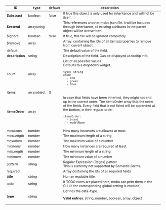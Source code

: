 <table class="schema-table" style="font-size: 0.75em;">
   <thead>
       <tr>
           <th>ID</th>
           <th>type</th>
           <th>default</th>
           <th>description</th>
           <th></th>
       </tr>
   </thead>
   <tbody>
       <tr>
           <td class="schema-propertyName"><strong>$abstract</strong></td>
           <td class="schema-propertyType"><span class="schema-type schema-type-boolean">boolean</span></td>
           <td class="schema-defaultValue">false</td>
           <td class="schema-description">If true this object is only used for inheritance and will not be itself.
</td>
           <td class="schema-specific schema-specific-intermediary" title="intermediary specific"></td>
       </tr>
       <tr>
           <td class="schema-propertyName"><strong>$extend</strong></td>
           <td class="schema-propertyType"><span class="schema-type schema-type-array">array</span><span class="schema-type schema-type-string">string</span></td>
           <td class="schema-defaultValue"></td>
           <td class="schema-description">This references another mobo json file.
It will be included through inheritance, all existing attributes in the parent object will be overwritten.
</td>
           <td class="schema-specific schema-specific-intermediary" title="intermediary specific"></td>
       </tr>
       <tr>
           <td class="schema-propertyName">$ignore</td>
           <td class="schema-propertyType"><span class="schema-type schema-type-boolean">boolean</span></td>
           <td class="schema-defaultValue">false</td>
           <td class="schema-description">If true, this file will be ignored completely.
</td>
           <td class="schema-specific schema-specific-intermediary" title="intermediary specific"></td>
       </tr>
       <tr>
           <td class="schema-propertyName">$remove</td>
           <td class="schema-propertyType"><span class="schema-type schema-type-array">array</span></td>
           <td class="schema-defaultValue"></td>
           <td class="schema-description">Array, containing the IDs of all items/properties to remove from current object.
</td>
           <td class="schema-specific schema-specific-intermediary" title="intermediary specific"></td>
       </tr>
       <tr>
           <td class="schema-propertyName">default</td>
           <td class="schema-propertyType"></td>
           <td class="schema-defaultValue"></td>
           <td class="schema-description">The default value of the field.
</td>
           <td class="schema-specific schema-specific-domain" title="domain specific"></td>
       </tr>
       <tr>
           <td class="schema-propertyName"><strong>description</strong></td>
           <td class="schema-propertyType"><span class="schema-type schema-type-string">string</span></td>
           <td class="schema-defaultValue"></td>
           <td class="schema-description">Description of the field. Can be displayed as tooltip info
</td>
           <td class="schema-specific schema-specific-domain" title="domain specific"></td>
       </tr>
       <tr>
           <td class="schema-propertyName">enum</td>
           <td class="schema-propertyType"><span class="schema-type schema-type-array">array</span></td>
           <td class="schema-defaultValue"></td>
           <td class="schema-description">List of all possible values.<br>
Defaults to a dropdown widget.
<pre class="schema-example"><code>type: string
enum:
  - red
  - green
  - blue
</code></pre></td>
           <td class="schema-specific schema-specific-domain" title="domain specific"></td>
       </tr>
       <tr>
           <td class="schema-propertyName"><strong>items</strong></td>
           <td class="schema-propertyType"><span class="schema-type schema-type-array">array</span><span class="schema-type schema-type-object">object</span></td>
           <td class="schema-defaultValue">{}</td>
           <td class="schema-description"></td>
           <td class="schema-specific schema-specific-domain" title="domain specific"></td>
       </tr>
       <tr>
           <td class="schema-propertyName"><strong>itemsOrder</strong></td>
           <td class="schema-propertyType"><span class="schema-type schema-type-array">array</span></td>
           <td class="schema-defaultValue"></td>
           <td class="schema-description">In case that fields have been inherited, they might not end up in the correct order.
The itemsOrder array lists the order of the fields.
Every field that is not listed will be appended at the bottom, in their regular order.
<pre class="schema-example"><code>itemsOrder:
  - brand
  - modelName
</code></pre></td>
           <td class="schema-specific schema-specific-domain" title="domain specific"></td>
       </tr>
       <tr>
           <td class="schema-propertyName"><i class="fade">maxItems</i></td>
           <td class="schema-propertyType"><span class="schema-type schema-type-number">number</span></td>
           <td class="schema-defaultValue"></td>
           <td class="schema-description">How many instances are allowed at most.
</td>
           <td class="schema-specific schema-specific-domain" title="domain specific"></td>
       </tr>
       <tr>
           <td class="schema-propertyName"><i class="fade">maxLength</i></td>
           <td class="schema-propertyType"><span class="schema-type schema-type-number">number</span></td>
           <td class="schema-defaultValue"></td>
           <td class="schema-description">The maximum length of a string
</td>
           <td class="schema-specific schema-specific-domain" title="domain specific"></td>
       </tr>
       <tr>
           <td class="schema-propertyName"><i class="fade">maximum</i></td>
           <td class="schema-propertyType"><span class="schema-type schema-type-number">number</span></td>
           <td class="schema-defaultValue"></td>
           <td class="schema-description">The maximum value of a number
</td>
           <td class="schema-specific schema-specific-domain" title="domain specific"></td>
       </tr>
       <tr>
           <td class="schema-propertyName"><i class="fade">minItems</i></td>
           <td class="schema-propertyType"><span class="schema-type schema-type-number">number</span></td>
           <td class="schema-defaultValue"></td>
           <td class="schema-description">How many instances are required at least.
</td>
           <td class="schema-specific schema-specific-domain" title="domain specific"></td>
       </tr>
       <tr>
           <td class="schema-propertyName"><i class="fade">minLength</i></td>
           <td class="schema-propertyType"><span class="schema-type schema-type-number">number</span></td>
           <td class="schema-defaultValue"></td>
           <td class="schema-description">The minimum length of a string
</td>
           <td class="schema-specific schema-specific-domain" title="domain specific"></td>
       </tr>
       <tr>
           <td class="schema-propertyName"><i class="fade">minimum</i></td>
           <td class="schema-propertyType"><span class="schema-type schema-type-number">number</span></td>
           <td class="schema-defaultValue"></td>
           <td class="schema-description">The minimum value of a number
</td>
           <td class="schema-specific schema-specific-domain" title="domain specific"></td>
       </tr>
       <tr>
           <td class="schema-propertyName"><i class="fade">pattern</i></td>
           <td class="schema-propertyType"><span class="schema-type schema-type-string">string</span></td>
           <td class="schema-defaultValue"></td>
           <td class="schema-description">Regular Expression (Regex) pattern<br>
This is currently not supported by Semantic Forms.
</td>
           <td class="schema-specific schema-specific-domain" title="domain specific"></td>
       </tr>
       <tr>
           <td class="schema-propertyName">required</td>
           <td class="schema-propertyType"></td>
           <td class="schema-defaultValue"></td>
           <td class="schema-description">Array containing the IDs of all required fields
</td>
           <td class="schema-specific schema-specific-domain" title="domain specific"></td>
       </tr>
       <tr>
           <td class="schema-propertyName"><strong>title</strong></td>
           <td class="schema-propertyType"><span class="schema-type schema-type-string">string</span></td>
           <td class="schema-defaultValue"></td>
           <td class="schema-description">Human readable title.
</td>
           <td class="schema-specific schema-specific-domain" title="domain specific"></td>
       </tr>
       <tr>
           <td class="schema-propertyName">todo</td>
           <td class="schema-propertyType"><span class="schema-type schema-type-string">string</span></td>
           <td class="schema-defaultValue"></td>
           <td class="schema-description">If TODO notes are placed here, mobo can print them in the CLI (If the corresponding global setting is enabled)
</td>
           <td class="schema-specific schema-specific-domain" title="domain specific"></td>
       </tr>
       <tr>
           <td class="schema-propertyName"><strong>type</strong></td>
           <td class="schema-propertyType"><span class="schema-type schema-type-string">string</span></td>
           <td class="schema-defaultValue"></td>
           <td class="schema-description">Defines the data-type.
<p class="schema-enum"><strong>Valid entries</strong>: string, number, boolean, array, object</p></td>
           <td class="schema-specific schema-specific-domain" title="domain specific"></td>
       </tr>
   </tbody>
</table>
